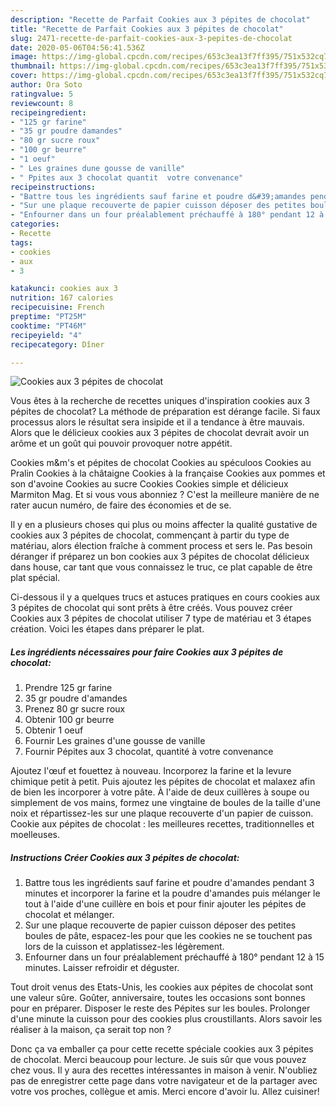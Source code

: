 ```yaml
---
description: "Recette de Parfait Cookies aux 3 pépites de chocolat"
title: "Recette de Parfait Cookies aux 3 pépites de chocolat"
slug: 2471-recette-de-parfait-cookies-aux-3-pepites-de-chocolat
date: 2020-05-06T04:56:41.536Z
image: https://img-global.cpcdn.com/recipes/653c3ea13f7ff395/751x532cq70/cookies-aux-3-pepites-de-chocolat-photo-principale-de-la-recette.jpg
thumbnail: https://img-global.cpcdn.com/recipes/653c3ea13f7ff395/751x532cq70/cookies-aux-3-pepites-de-chocolat-photo-principale-de-la-recette.jpg
cover: https://img-global.cpcdn.com/recipes/653c3ea13f7ff395/751x532cq70/cookies-aux-3-pepites-de-chocolat-photo-principale-de-la-recette.jpg
author: Ora Soto
ratingvalue: 5
reviewcount: 8
recipeingredient:
- "125 gr farine"
- "35 gr poudre damandes"
- "80 gr sucre roux"
- "100 gr beurre"
- "1 oeuf"
- " Les graines dune gousse de vanille"
- " Ppites aux 3 chocolat quantit  votre convenance"
recipeinstructions:
- "Battre tous les ingrédients sauf farine et poudre d&#39;amandes pendant 3 minutes et incorporer la farine et la poudre d&#39;amandes puis mélanger le tout à l&#39;aide d&#39;une cuillère en bois et pour finir ajouter les pépites de chocolat et mélanger."
- "Sur une plaque recouverte de papier cuisson déposer des petites boules de pâte, espacez-les pour que les cookies ne se touchent pas lors de la cuisson et applatissez-les légèrement."
- "Enfourner dans un four préalablement préchauffé à 180° pendant 12 à 15 minutes. Laisser refroidir et déguster."
categories:
- Recette
tags:
- cookies
- aux
- 3

katakunci: cookies aux 3 
nutrition: 167 calories
recipecuisine: French
preptime: "PT25M"
cooktime: "PT46M"
recipeyield: "4"
recipecategory: Dîner

---
```



![Cookies aux 3 pépites de chocolat](https://img-global.cpcdn.com/recipes/653c3ea13f7ff395/751x532cq70/cookies-aux-3-pepites-de-chocolat-photo-principale-de-la-recette.jpg)

Vous êtes à la recherche de recettes uniques d'inspiration cookies aux 3 pépites de chocolat? La méthode de préparation est dérange facile. Si faux processus alors le résultat sera insipide et il a tendance à être mauvais. Alors que le délicieux cookies aux 3 pépites de chocolat devrait avoir un arôme et un goût qui pouvoir provoquer notre appétit.

Cookies m&amp;m&#39;s et pépites de chocolat Cookies au spéculoos Cookies au Pralin Cookies à la châtaigne Cookies à la française Cookies aux pommes et son d&#39;avoine Cookies au sucre Cookies Cookies simple et délicieux Marmiton Mag. Et si vous vous abonniez ? C&#39;est la meilleure manière de ne rater aucun numéro, de faire des économies et de se.

Il y en a plusieurs choses qui plus ou moins affecter la qualité gustative de cookies aux 3 pépites de chocolat, commençant à partir du type de matériau, alors élection fraîche à comment process et sers le. Pas besoin déranger if préparez un bon cookies aux 3 pépites de chocolat délicieux dans house, car tant que vous connaissez le truc, ce plat capable de être plat spécial.


Ci-dessous il y a quelques trucs et astuces pratiques en cours cookies aux 3 pépites de chocolat qui sont prêts à être créés. Vous pouvez créer Cookies aux 3 pépites de chocolat utiliser 7 type de matériau et 3 étapes création. Voici les étapes dans préparer le plat.

<!--inarticleads1-->

##### Les ingrédients nécessaires pour faire Cookies aux 3 pépites de chocolat:

1. Prendre 125 gr farine
1.  35 gr poudre d&#39;amandes
1. Prenez 80 gr sucre roux
1. Obtenir 100 gr beurre
1. Obtenir 1 oeuf
1. Fournir  Les graines d&#39;une gousse de vanille
1. Fournir  Pépites aux 3 chocolat, quantité à votre convenance


Ajoutez l&#39;œuf et fouettez à nouveau. Incorporez la farine et la levure chimique petit à petit. Puis ajoutez les pépites de chocolat et malaxez afin de bien les incorporer à votre pâte. À l&#39;aide de deux cuillères à soupe ou simplement de vos mains, formez une vingtaine de boules de la taille d&#39;une noix et répartissez-les sur une plaque recouverte d&#39;un papier de cuisson. Cookie aux pépites de chocolat : les meilleures recettes, traditionnelles et moelleuses. 

<!--inarticleads2-->

##### Instructions Créer Cookies aux 3 pépites de chocolat:

1. Battre tous les ingrédients sauf farine et poudre d&#39;amandes pendant 3 minutes et incorporer la farine et la poudre d&#39;amandes puis mélanger le tout à l&#39;aide d&#39;une cuillère en bois et pour finir ajouter les pépites de chocolat et mélanger.
1. Sur une plaque recouverte de papier cuisson déposer des petites boules de pâte, espacez-les pour que les cookies ne se touchent pas lors de la cuisson et applatissez-les légèrement.
1. Enfourner dans un four préalablement préchauffé à 180° pendant 12 à 15 minutes. Laisser refroidir et déguster.


Tout droit venus des Etats-Unis, les cookies aux pépites de chocolat sont une valeur sûre. Goûter, anniversaire, toutes les occasions sont bonnes pour en préparer. Disposer le reste des Pépites sur les boules. Prolonger d&#39;une minute la cuisson pour des cookies plus croustillants. Alors savoir les réaliser à la maison, ça serait top non ? 


Donc ça va emballer ça pour cette recette spéciale cookies aux 3 pépites de chocolat. Merci beaucoup pour lecture. Je suis sûr que vous pouvez chez vous. Il y aura des recettes  intéressantes in maison à venir. N'oubliez pas de enregistrer cette page dans votre navigateur et de la partager avec votre vos proches, collègue et amis. Merci encore d'avoir lu. Allez cuisiner!
